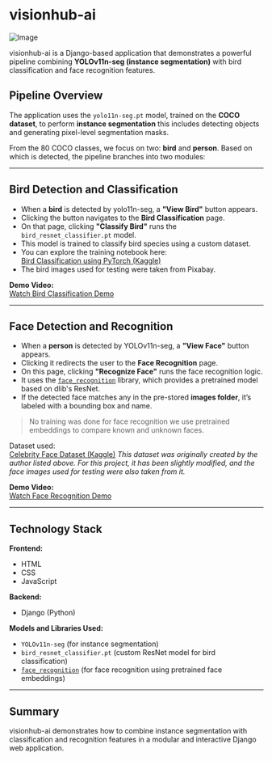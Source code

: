 # visionhub-ai

![Image](https://github.com/user-attachments/assets/e5db962e-8b50-4234-bd06-877beac35a35)

visionhub-ai is a Django-based application that demonstrates a powerful pipeline combining **YOLOv11n-seg (instance segmentation)** with bird classification and face recognition features.

## Pipeline Overview

The application uses the `yolo11n-seg.pt` model, trained on the **COCO dataset**, to perform **instance segmentation** this includes detecting objects and generating pixel-level segmentation masks.

From the 80 COCO classes, we focus on two: **bird** and **person**. Based on which is detected, the pipeline branches into two modules:

---

## Bird Detection and Classification

- When a **bird** is detected by yolo11n-seg, a **"View Bird"** button appears.
- Clicking the button navigates to the **Bird Classification** page.
- On that page, clicking **"Classify Bird"** runs the `bird_resnet_classifier.pt` model.
- This model is trained to classify bird species using a custom dataset.
- You can explore the training notebook here:  
  [Bird Classification using PyTorch (Kaggle)](https://www.kaggle.com/code/healingsoal25/bird-classification-using-pytorch/notebook)
- The bird images used for testing were taken from Pixabay.

**Demo Video:**  
[Watch Bird Classification Demo](https://github.com/user-attachments/assets/4432c110-424f-4e62-91ab-72e7a789299e)

---

## Face Detection and Recognition

- When a **person** is detected by YOLOv11n-seg, a **"View Face"** button appears.
- Clicking it redirects the user to the **Face Recognition** page.
- On this page, clicking **"Recognize Face"** runs the face recognition logic.
- It uses the [`face_recognition`](https://github.com/ageitgey/face_recognition) library, which provides a pretrained model based on dlib's ResNet.
- If the detected face matches any in the pre-stored **images folder**, it’s labeled with a bounding box and name.

> No training was done for face recognition we use pretrained embeddings to compare known and unknown faces.

Dataset used:  
[Celebrity Face Dataset (Kaggle)](https://www.kaggle.com/datasets/vishesh1412/celebrity-face-image-dataset)
*This dataset was originally created by the author listed above. For this project, it has been slightly modified, and the face images used for testing were also taken from it.*

**Demo Video:**  
[Watch Face Recognition Demo](https://github.com/user-attachments/assets/2a47c3f7-886a-47e6-a902-302546a15a74)

---

## Technology Stack

**Frontend:**  
- HTML  
- CSS  
- JavaScript  

**Backend:**  
- Django (Python)  

**Models and Libraries Used:**  
- `YOLOv11n-seg` (for instance segmentation)  
- `bird_resnet_classifier.pt` (custom ResNet model for bird classification)  
- [`face_recognition`](https://github.com/ageitgey/face_recognition) (for face recognition using pretrained face embeddings)

---

## Summary

visionhub-ai demonstrates how to combine instance segmentation with classification and recognition features in a modular and interactive Django web application.

